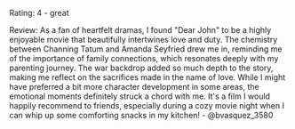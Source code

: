 Rating: 4 - great

Review: As a fan of heartfelt dramas, I found "Dear John" to be a highly enjoyable movie that beautifully intertwines love and duty. The chemistry between Channing Tatum and Amanda Seyfried drew me in, reminding me of the importance of family connections, which resonates deeply with my parenting journey. The war backdrop added so much depth to the story, making me reflect on the sacrifices made in the name of love. While I might have preferred a bit more character development in some areas, the emotional moments definitely struck a chord with me. It's a film I would happily recommend to friends, especially during a cozy movie night when I can whip up some comforting snacks in my kitchen! - @bvasquez_3580